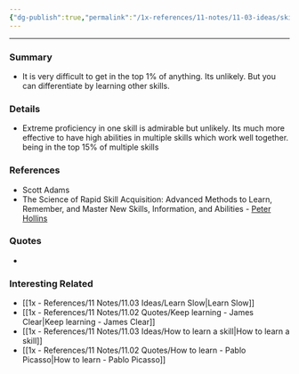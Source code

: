 ```yaml
---
{"dg-publish":true,"permalink":"/1x-references/11-notes/11-03-ideas/skill-stacking/","noteIcon":""}
---
```


---

### Summary
- It is very difficult to get in the top 1% of anything. Its unlikely. But you can differentiate by learning other skills.

### Details
- Extreme proficiency in one skill is admirable but unlikely. Its much more effective to have high abilities in multiple skills which work well together. being in the top 15% of multiple skills

### References
- Scott Adams
- The Science of Rapid Skill Acquisition: Advanced Methods to Learn, Remember, and Master New Skills, Information, and Abilities - [Peter Hollins](https://www.goodreads.com/author/show/16593818.Peter_Hollins)

### Quotes
-

### Interesting Related
- [[1x - References/11 Notes/11.03 Ideas/Learn Slow\|Learn Slow]]
- [[1x - References/11 Notes/11.02 Quotes/Keep learning - James Clear\|Keep learning - James Clear]]
- [[1x - References/11 Notes/11.03 Ideas/How to learn a skill\|How to learn a skill]]
- [[1x - References/11 Notes/11.02 Quotes/How to learn - Pablo Picasso\|How to learn - Pablo Picasso]]